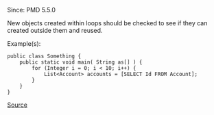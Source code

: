 Since: PMD 5.5.0

New objects created within loops should be checked to see if they can created outside them and reused.

Example(s):
```
public class Something {
	public static void main( String as[] ) {  
		for (Integer i = 0; i < 10; i++) {
			List<Account> accounts = [SELECT Id FROM Account];
		}
	}
}
```

[Source](https://pmd.github.io/pmd-5.5.4/pmd-apex/rules/apex/performance.html#AvoidSoqlInLoops)
